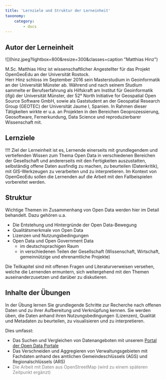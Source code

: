 ```yaml
---
title: 'Lernziele und Struktur der Lerneinheit'
taxonomy:
    category:
        - docs
---
```


## Autor der Lerneinheit
<div class="row align-items-center">
  <div class="col-sm-3" markdown="1">![](hinz.jpeg?lightbox=800&resize=300&classes=caption "Matthias Hinz")</div>
  <div class="col-sm-9">
  <p>
    M.Sc. Matthias Hinz ist wissenschaftlicher Angestellter für das Projekt OpenGeoEdu an der Universität Rostock.
    <br/>
    Herr Hinz schloss im September 2016 sein Masterstudium in Geoinformatik an der Universität Münster ab.
    Während und nach seinem Studium sammelte er Berufserfahrung als Hilfskraft am Institut für Geoinformatik (ifgi) der Universität Münster, der 52° North Initiative for Geospatial Open Source Software GmbH, sowie als Gaststudent an der Geospatial Research Group (GEOTEC) der Universität Jaume I, Spanien. In Rahmen dieser Tätigkeiten wirkte er u.a. an Projekten in den Bereichen Geoprozessierung, Geosoftware, Fernerkundung, Data Science und reproduzierbarer Wissenschaft mit.
    </p>
  </div>
</div>


## Lernziele
!!!! Ziel der Lerneinheit ist es, Lernende einerseits mit grundlegendem und vertiefenden Wissen zum Thema Open Data in verschiedenen Bereichen der Gesellschaft und andererseits mit den Fertigkeiten auszustatten, selbständig offene Daten ausfindig zu machen, zu beurteilen (Datenkritik), mit GIS-Werkzeugen zu verarbeiten und zu interpretieren. Im Kontext von OpenGeoEdu sollen die Lernenden auf die Arbeit mit den Fallbeispielen vorbereitet werden.

## Struktur

Wichtige Themen im Zusammenhang von Open Data werden hier im Detail behandelt. Dazu gehören u.a.
- Die Entstehung und Hintergründe der Open Data-Bewegung
- Qualitätsmerkmale von Open Data
- Lizenzen und Nutzungsbedingungen
- Open Data und Open Government Data
  - im deutschsprachigen Raum
  - in verschiedenen Teilen der Gesellschaft (Wissenschaft, Wirtschaft, gemeinnützige und ehrenamtliche Projekte)

Die Teilkapitel sind mit offenen Fragen und Literaturverweisen versehen, welche die Lernenden ermuntern, sich weitergehend mit den Themen auseinanderzusetzen und darüber zu diskutieren.

## Inhalte der Übungen

In der Übung lernen Sie grundlegende Schritte zur Recherche nach offenen Daten und zu ihrer Aufbereitung und Verknüpfung kennen. Sie werden üben, die Daten anhand ihren Nutzungsbedingungen (Lizenzen), Qualität und Metadaten zu beurteilen, zu visualisieren und zu interpretieren.

Dies umfasst:
- Das Suchen und Vergleichen von Datenangeboten mit unserem [Portal der Open Data Portale](https://portal.opengeoedu.de)
- Das Verschneiden und Aggregieren von Verwaltungsgebieten mit Fachdaten anhand des amtlichen Gemeindeschlüssels (AGS) und Regionalschlüssels (ARS)
- <font style="color:grey">Die Arbeit mit Daten aus OpenStreetMap (wird zu einem späteren Zeitpunkt ergänzt)</font>
